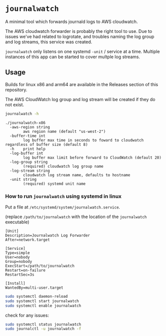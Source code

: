# `journalwatch`

A minimal tool which forwards journald logs to AWS cloudwatch.

The AWS cloudwatch forwarder is probably the right tool to use. Due to issues we've had related to logrotate, and
troubles naming the log group and log streams, this service was created.

`journalwatch` only listens on one systemd `-unit` / service at a time. Multiple instances of this app can be started
to cover multple log streams.

## Usage

Builds for linux x86 and arm64 are available in the Releases section of this repository.

The AWS CloudWatch log group and log stream will be created if they do not exist.


```bash
journalwatch -h
```

```text
./journalwatch-x86
  -aws-region string
    	aws region name (default "us-west-2")
  -buffer-time int
    	log buffer max time in seconds to foward to cloudwatch regardless of buffer size (default 8)
  -h	print help
  -log-buffer int
    	log buffer max limit before forward to CloudWatch (default 20)
  -log-group string
    	(required) cloudwatch log group name
  -log-stream string
    	cloudwatch log stream name, defaults to hostname
  -unit string
    	(required) systemd unit name
```

### How to run `journalwatch` using systemd in linux

Put a file at `/etc/systemd/system/journalwatch.service`.

(replace `/path/to/journalwatch` with the location of the `journalwatch` executable)

```unit file (systemd)
[Unit]
Description=Journalwatch Log Forwarder
After=network.target

[Service]
Type=simple
User=nobody
Group=nobody
ExecStart=/path/to/journalwatch
Restart=on-failure
RestartSec=3s

[Install]
WantedBy=multi-user.target
```

```bash
sudo systemctl daemon-reload
sudo systemctl start journalwatch
sudo systemctl enable journalwatch
```

check for any issues:

```bash
sudo systemctl status journalwatch
sudo journalctl -u journalwatch -f
```
